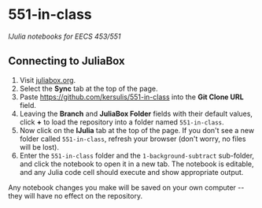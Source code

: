 # 551-in-class
_IJulia notebooks for EECS 453/551_

## Connecting to JuliaBox
1. Visit [juliabox.org][1].
2. Select the **Sync** tab at the top of the page.
3. Paste https://github.com/kersulis/551-in-class into the **Git Clone URL** field.
4. Leaving the **Branch** and **JuliaBox Folder** fields with their default values, click **+** to load the repository into a folder named `551-in-class`.
5. Now click on the **IJulia** tab at the top of the page. If you don't see a new folder called `551-in-class`, refresh your browser (don't worry, no files will be lost).
6. Enter the `551-in-class` folder and the `1-background-subtract` sub-folder, and click the notebook to open it in a new tab. The notebook is editable, and any Julia code cell should execute and show appropriate output.

Any notebook changes you make will be saved on your own computer -- they will have no effect on the repository.

[1]: https://juliabox.org/
